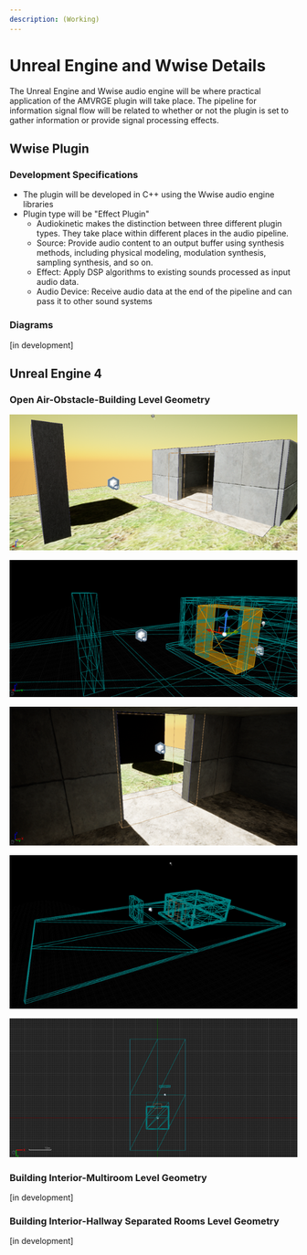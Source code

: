 ```yaml
---
description: (Working)
---
```


# Unreal Engine and Wwise Details

The Unreal Engine and Wwise audio engine will be where practical application of the AMVRGE plugin will take place. The pipeline for information signal flow will be related to whether or not the plugin is set to gather information or provide signal processing effects.

## Wwise Plugin

### Development Specifications

* The plugin will be developed in C++ using the Wwise audio engine libraries
* Plugin type will be "Effect Plugin"
  * Audiokinetic makes the distinction between three different plugin types. They take place within different places in the audio pipeline.
  * Source: Provide audio content to an output buffer using synthesis methods, including physical modeling, modulation synthesis, sampling synthesis, and so on.
  * Effect: Apply DSP algorithms to existing sounds processed as input audio data.
  * Audio Device: Receive audio data at the end of the pipeline and can pass it to other sound systems

### Diagrams

\[in development\]

## Unreal Engine 4

### Open Air-Obstacle-Building Level Geometry

![Exterior Box Level with Emitter in view and Acoustic Portal outlined](../.gitbook/assets/exterior-box_lit-with-obstacle.png)

![Brush Wireframe of Exterior View with prominent Acoustic Portal outline](../.gitbook/assets/close-up_brush-wireframe-with-acoustic-portal.png)

![Interior Box with Emitter in view and Acoustic Portal outlined](../.gitbook/assets/interior-box_lit.png)

![Wide Angle Brush Wireframe of entire space](../.gitbook/assets/wide-angle_brush-wireframe.png)

![Top Down Brush Wireframe View](../.gitbook/assets/top-down_brush-wireframe.png)

### Building Interior-Multiroom Level Geometry

\[in development\]

### Building Interior-Hallway Separated Rooms Level Geometry

\[in development\]

